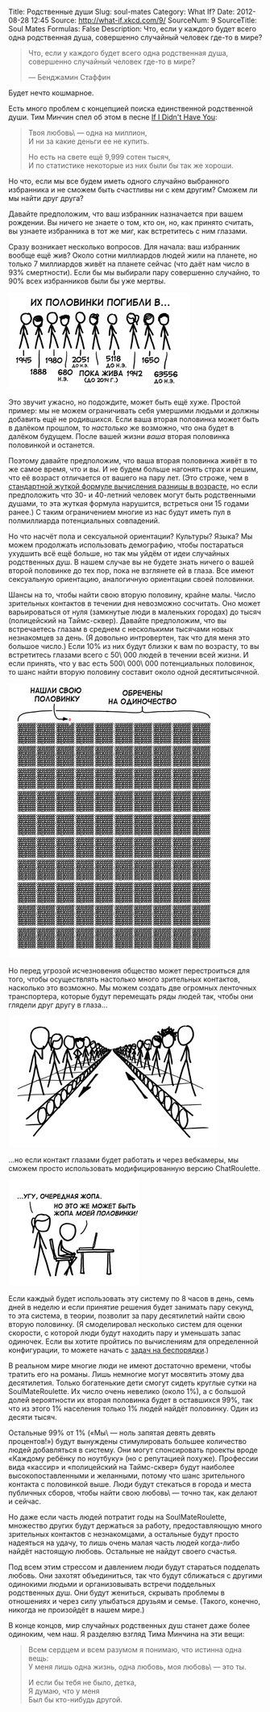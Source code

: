 Title: Родственные души
Slug: soul-mates
Category: What If?
Date: 2012-08-28 12:45
Source: http://what-if.xkcd.com/9/
SourceNum: 9
SourceTitle: Soul Mates
Formulas: False
Description: Что, если у каждого будет всего одна родственная душа, совершенно случайный человек где-то в мире?

> Что, если у каждого будет всего одна родственная душа, совершенно случайный человек где-то в мире?
>
> — Бенджамин Стаффин

Будет нечто кошмарное.

Есть много проблем с концепцией поиска единственной родственной души. Тим Минчин спел об этом в песне [If I Didn\'t Have You](http://www.youtube.com/watch?v=Gaid72fqzNE):

> Твоя любовь\ — одна на миллион,<br>
> И ни за какие деньги ее не купить.<br>
>
> Но есть на свете ещё 9,999 сотен тысяч,<br>
> И по статистике некоторые из них были бы так же хороши.

Но что, если мы все будем иметь одного случайно выбранного избранника и не сможем быть счастливы ни с кем другим? Сможем ли мы найти друг друга?

Давайте предположим, что ваш избранник назначается при вашем рождении. Вы ничего не знаете о том, кто он, но, как принято считать, вы узнаете избранника в тот же миг, как встретитесь с ним глазами.

Сразу возникает несколько вопросов. Для начала: ваш избранник вообще ещё жив? Около сотни миллиардов людей жили на планете, но только 7 миллиардов живёт на планете сейчас (что даёт нам число в 93% смертности). Если бы мы выбирали пару совершенно случайно, то 90% всех избранников были бы уже мертвы.

![](/uploads/009-soul-mates/soulmates_died_ru.png "Рисованные человечки с годами смерти в диапазоне от 63\ 556 года до н. э. до ныне живущих (но только до 2014 года).")

Это звучит ужасно, но подождите, может быть ещё хуже. Простой пример: мы не можем ограничивать себя умершими людьми и должны добавить ещё не родившихся. Если ваша вторая половинка может быть в далёком прошлом, то *настолько* же возможно, что она будет в далёком будущем. После вашей жизни *ваша* вторая половинка половинкой и останется.

Поэтому давайте предположим, что ваша вторая половинка живёт в то же самое время, что и вы. И не будем больше нагонять страх и решим, что её возраст отличается от вашего на пару лет. (Это строже, чем в [стандартной жуткой формуле вычисления разницы в возрасте](http://xkcd.ru/314/), но если предположить что 30- и 40-летний человек могут быть родственными душами, то эта жуткая формула нарушится, встреться они 15 годами ранее.) С таким ограничением многие из нас будут иметь пул в полмиллиарда потенциальных совпадений.

Но что насчёт пола и сексуальной ориентации? Культуры? Языка? Мы можем продолжать использовать демографию, чтобы постараться ухудшить всё ещё больше, но так мы уйдём от идеи случайных родственных душ. В нашем случае вы не будете знать ничего о вашей второй половинке до тех пор, пока не взглянете ей в глаза. Все имеют сексуальную ориентацию, аналогичную ориентации своей половинки.

Шансы на то, чтобы найти свою вторую половину, крайне малы. Число зрительных контактов в течении дня невозможно сосчитать. Оно может варьироваться от нуля (замкнутые люди в маленьких городах) до тысяч (полицейский на Таймс-сквер). Давайте предположим, что вы встречаетесь глазам в среднем с несколькими тысячами новых незнакомцев за день. (Я довольно интровертен, так что для меня это большое число.) Если 10% из них будут близки к вам по возрасту, то вы встретитесь глазами всего с 50\ 000 людей в течении всей жизни. И если принять, что у вас есть 500\ 000\ 000 потенциальных половинок, то шанс найти вторую половину составит около одной десятитысячной.

![](/uploads/009-soul-mates/soulmates_10000_ru.png "Блок из 10\ 000 блоков, каждый из которых соответствует 10\ 000 людей, ищущих вторую половину, но остающихся одинокими.")

Но перед угрозой исчезновения общество может перестроиться для того, чтобы осуществлять настолько много зрительных контактов, насколько это возможно. Мы можем создать две огромных ленточных транспортера, которые будут перемещать ряды людей так, чтобы они глядели друг другу в глаза…

![](/uploads/009-soul-mates/soulmates_conveyor_ru.png "Рисованные человечки движутся в противоположных направлениях на ленточных транспортёрах, смотря друг на друга.")

…но если контакт глазами будет работать и через вебкамеры, мы сможем просто использовать модифицированную версию ChatRoulette.

![](/uploads/009-soul-mates/soulmates_laptop_ru.png "Два рисованных человечка: парень за компьютером, девушка стоит за ним. Девушка: «…Угу, очередная жопа». Парень: «Но это же может быть жопа моей половинки!».")

Если каждый будет использовать эту систему по 8 часов в день, семь дней в неделю и если принятие решения будет занимать пару секунд, то эта система, в теории, позволит за пару десятилетий найти свою вторую половинку. (Я смоделировал несколько систем для оценки скорости, с которой люди будут находить пару и уменьшать запас одиночек. Если вы хотите пройтись по вычислениям для определенной конфигурации, то можете начать с [задач на беспорядки](https://ru.wikipedia.org/wiki/Беспорядок_%28перестановка%29).)

В реальном мире многие люди не имеют достаточно времени, чтобы тратить его на романы. Лишь немногие могут мосвятить этому два десятилетия. Только богатенькие дети смогут сидеть круглые сутки на SoulMateRoulette. Их число очень невелико (около 1%), а с большой долей вероятности их вторая половинка будет в оставшихся 99%, так что из этого 1% населения только 1% людей найдёт половинку. Один из десяти тысяч.

Остальные 99% от 1% («Мы\ — ноль запятая девять девять процентов!») будут вынуждены стимулировать большее количество людей добавляться в систему. Они могут спонсировать проекты вроде «Каждому ребёнку по ноутбуку» (но с репутацией похуже). Профессии вида «кассир» и «полицейский на Таймс-сквер» будут наиболее высокопоставленными и желанными, потому что шанс зрительного контакта с половинкой выше. Люди будут стекаться в города и места публичных сборов, чтобы найти свою любовь\ — точно так, как делают и сейчас.

Но даже если часть людей потратит годы на SoulMateRoulette, множество других будут держаться за работу, предоставляющую много зрительных контактов с незнакомцами, а остальные будут просто надеяться на удачу, то лишь очень малая часть людей когда-либо найдёт настоящую любовь. Остальные не найдут своего счастья.

Под всем этим стрессом и давлением люди будут стараться подделать любовь. Они захотят объединиться, так что будут сближаться с другими одинокими людьми и организовывать встречи поддельных родственных душ. Они будут жениться, скрывать проблемы в отношениях и через силу улыбаться друзьям и семье. (Такого, конечно, никогда не произойдёт в нашем мире.)

В конце концов, мир случайных родственных душ станет даже более одиноким, чем наш. Я разделяю взгляд Тима Минчина на эти вещи:

> Всем сердцем и всем разумом я понимаю, что истинна одна вещь:<br>
> У меня лишь одна жизнь, одна любовь, моя любовь\ — это ты.<br>
> 
> И если бы тебя не было, детка,<br>
> Я думаю, что у меня<br>
> Был бы кто-нибудь другой.

